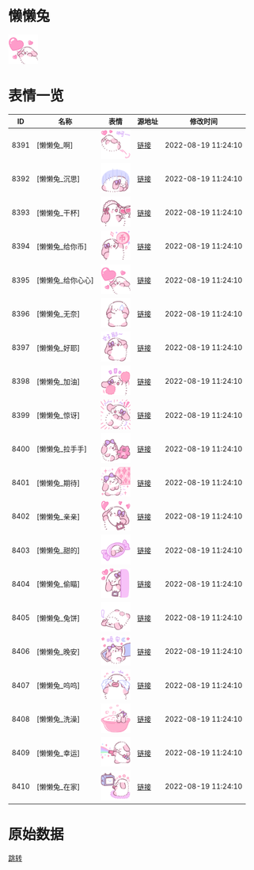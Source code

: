 # 懒懒兔

<img src="./cover.png" height="60" alt="cover" />

# 表情一览

|ID|名称|表情|源地址|修改时间|
|----|----|----|----|----|
|8391|[懒懒兔_啊]|<img src="./pic/008391_%5B懒懒兔_啊%5D.png" height="60" alt="啊"/>|[链接](http://i0.hdslb.com/bfs/emote/1780689ffffc4dbfd2ceb419203ade12b5c83e6b.png)|2022-08-19 11:24:10|
|8392|[懒懒兔_沉思]|<img src="./pic/008392_%5B懒懒兔_沉思%5D.png" height="60" alt="沉思"/>|[链接](http://i0.hdslb.com/bfs/emote/c214f849984736a37cab47899d69615f7dc52b61.png)|2022-08-19 11:24:10|
|8393|[懒懒兔_干杯]|<img src="./pic/008393_%5B懒懒兔_干杯%5D.png" height="60" alt="干杯"/>|[链接](http://i0.hdslb.com/bfs/emote/f3408208b590548d2ef39e8791c38502c3b4e9d9.png)|2022-08-19 11:24:10|
|8394|[懒懒兔_给你币]|<img src="./pic/008394_%5B懒懒兔_给你币%5D.png" height="60" alt="给你币"/>|[链接](http://i0.hdslb.com/bfs/emote/31820e550aededf6e250cbf1f2ba6ec454d305e7.png)|2022-08-19 11:24:10|
|8395|[懒懒兔_给你心心]|<img src="./pic/008395_%5B懒懒兔_给你心心%5D.png" height="60" alt="给你心心"/>|[链接](http://i0.hdslb.com/bfs/emote/3943dfa8c5d4e584296d42c659d1919a45aade33.png)|2022-08-19 11:24:10|
|8396|[懒懒兔_无奈]|<img src="./pic/008396_%5B懒懒兔_无奈%5D.png" height="60" alt="无奈"/>|[链接](http://i0.hdslb.com/bfs/emote/17f0df2630513925be4e6b7fb78366c7236683e4.png)|2022-08-19 11:24:10|
|8397|[懒懒兔_好耶]|<img src="./pic/008397_%5B懒懒兔_好耶%5D.png" height="60" alt="好耶"/>|[链接](http://i0.hdslb.com/bfs/emote/084949d33692c1f48c40800414a4db5fcb7944e5.png)|2022-08-19 11:24:10|
|8398|[懒懒兔_加油]|<img src="./pic/008398_%5B懒懒兔_加油%5D.png" height="60" alt="加油"/>|[链接](http://i0.hdslb.com/bfs/emote/b10a63a9074bc6c4f33da2e40ba0c00f5c32dfab.png)|2022-08-19 11:24:10|
|8399|[懒懒兔_惊讶]|<img src="./pic/008399_%5B懒懒兔_惊讶%5D.png" height="60" alt="惊讶"/>|[链接](http://i0.hdslb.com/bfs/emote/e4adc399f5fddde010f0255a6d3a684dce167858.png)|2022-08-19 11:24:10|
|8400|[懒懒兔_拉手手]|<img src="./pic/008400_%5B懒懒兔_拉手手%5D.png" height="60" alt="拉手手"/>|[链接](http://i0.hdslb.com/bfs/emote/05b1ecacfeb5833ebbe6d33c1a70b4a24af24bd5.png)|2022-08-19 11:24:10|
|8401|[懒懒兔_期待]|<img src="./pic/008401_%5B懒懒兔_期待%5D.png" height="60" alt="期待"/>|[链接](http://i0.hdslb.com/bfs/emote/b05bcc277927bd884688d9780882ccce66aa12d6.png)|2022-08-19 11:24:10|
|8402|[懒懒兔_亲亲]|<img src="./pic/008402_%5B懒懒兔_亲亲%5D.png" height="60" alt="亲亲"/>|[链接](http://i0.hdslb.com/bfs/emote/13701097cc0845c3678a75398bff7512047f0cf4.png)|2022-08-19 11:24:10|
|8403|[懒懒兔_甜的]|<img src="./pic/008403_%5B懒懒兔_甜的%5D.png" height="60" alt="甜的"/>|[链接](http://i0.hdslb.com/bfs/emote/45ab168f287f267acfa926bd6a83b53c6c8bc3e7.png)|2022-08-19 11:24:10|
|8404|[懒懒兔_偷瞄]|<img src="./pic/008404_%5B懒懒兔_偷瞄%5D.png" height="60" alt="偷瞄"/>|[链接](http://i0.hdslb.com/bfs/emote/77bfd8ea9f79fd4b392dfbfc513f99f1cab199b3.png)|2022-08-19 11:24:10|
|8405|[懒懒兔_兔饼]|<img src="./pic/008405_%5B懒懒兔_兔饼%5D.png" height="60" alt="兔饼"/>|[链接](http://i0.hdslb.com/bfs/emote/750608f6e760f9cd253398096204a5cbb856b056.png)|2022-08-19 11:24:10|
|8406|[懒懒兔_晚安]|<img src="./pic/008406_%5B懒懒兔_晚安%5D.png" height="60" alt="晚安"/>|[链接](http://i0.hdslb.com/bfs/emote/ac69458dcc7d097e0efbafbbb35049c6d9ee27a1.png)|2022-08-19 11:24:10|
|8407|[懒懒兔_呜呜]|<img src="./pic/008407_%5B懒懒兔_呜呜%5D.png" height="60" alt="呜呜"/>|[链接](http://i0.hdslb.com/bfs/emote/ad463f3e2f5908d7759cf1cb12d27815fcbefe46.png)|2022-08-19 11:24:10|
|8408|[懒懒兔_洗澡]|<img src="./pic/008408_%5B懒懒兔_洗澡%5D.png" height="60" alt="洗澡"/>|[链接](http://i0.hdslb.com/bfs/emote/7b2bb93a80ce06706ed61a4bb9b1e076fe6d615e.png)|2022-08-19 11:24:10|
|8409|[懒懒兔_幸运]|<img src="./pic/008409_%5B懒懒兔_幸运%5D.png" height="60" alt="幸运"/>|[链接](http://i0.hdslb.com/bfs/emote/44f33fd3e1a46e4e41292519bc3c72c73fafd6c6.png)|2022-08-19 11:24:10|
|8410|[懒懒兔_在家]|<img src="./pic/008410_%5B懒懒兔_在家%5D.png" height="60" alt="在家"/>|[链接](http://i0.hdslb.com/bfs/emote/c4feb69a6b4fa0cdc0d53ac23b94c60dbae7f0c3.png)|2022-08-19 11:24:10|

# 原始数据

[跳转](./raw.json)

